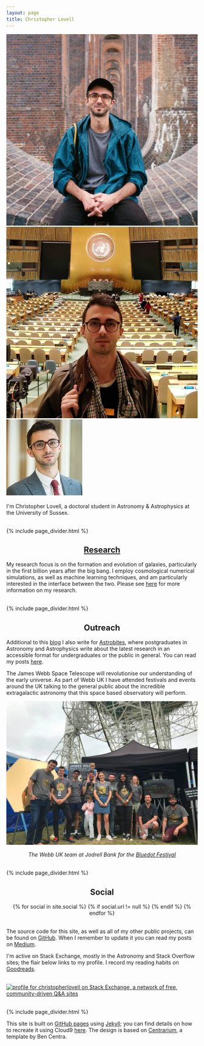 ```yaml
---
layout: page
title: Christopher Lovell
---
```


<div class="w3-content w3-section" style="margin:auto">
  <img class="mySlides carousel_small img-circle" src="/assets/me/viaduct.jpg">
  <img class="mySlides carousel_small img-circle" src="/assets/me/UN.jpg">
  <img class="mySlides carousel_small img-circle" src="/assets/me/profile.jpg">
</div>

<script>
var myIndex = 0;
carousel();

function carousel() {
    var i;
    var x = document.getElementsByClassName("mySlides");
    for (i = 0; i < x.length; i++) {
       x[i].style.display = "none";  
    }
    myIndex++;
    if (myIndex > x.length) {myIndex = 1}    
    x[myIndex-1].style.display = "block";  
    setTimeout(carousel, 3000); // Change image every 2 seconds
}
</script>  

<br>
I'm Christopher Lovell, a doctoral student in Astronomy & Astrophysics at the University of Sussex.

<br>{% include page_divider.html %}
<h2 style="text-align:center"><a href="/research/">Research</a></h2>

My research focus is on the formation and evolution of galaxies, particularly in the first billion years after the big bang. I employ cosmological numerical simulations, as well as machine learning techniques, and am particularly interested in the interface between the two. Please see <a href="/research/">here</a> for more information on my research.

<br>{% include page_divider.html %}
<h2 style="text-align:center">Outreach</h2>

Additional to this <a href="/blog/">blog</a> I also write for <a href="http://astrobites.org/" target="blank">Astrobites</a>, where postgraduates in Astronomy and Astrophysics write about the latest research in an accessible format for undergraduates or the public in general. You can read my posts <a href="http://astrobites.com/author/clovell/" target="blank">here</a>.

The James Webb Space Telescope will revolutionise our understanding of the early universe. As part of Webb UK I have attended festivals and events around the UK talking to the general public about the incredible extragalactic astronomy that this space based observatory will perform.
<br>

<img class="vsmall" src="/assets/webb_UK_team.jpg" title="WebbUK">
<p style="text-align:center; font-style:italic">The Webb UK team at Jodrell Bank for the <a href="https://www.discoverthebluedot.com/">Bluedot Festival</a></p>

<br>{% include page_divider.html %}
<h2 style="text-align:center" id="about-social">Social</h2>

<center>
{% for social in site.social %}
{% if social.url != null %}
<a href="{{ social.url }}" target="blank"><i class="fa fa-{{ social.icon }}"></i></a>
{% endif %}
{% endfor %}
</center>
<br>

The source code for this site, as well as all of my other public projects, can be found on <a href="https://github.com/christopherlovell" target="blank">GitHub</a>. When I remember to update it you can read my posts on <a href="https://medium.com/@chrislovell" target="blank">Medium</a>.

I'm active on Stack Exchange, mostly in the Astronomy and Stack Overflow sites; the flair below links to my profile. I record my reading habits on <a href="https://www.goodreads.com/christopherlovell" target="blank">Goodreads</a>.

<br><a href="http://stackexchange.com/users/1902550/christopherlovell"><img src="http://stackexchange.com/users/flair/1902550.png" width="208" height="58" alt="profile for christopherlovell on Stack Exchange, a network of free, community-driven Q&amp;A sites" title="profile for christopherlovell on Stack Exchange, a network of free, community-driven Q&amp;A sites" /></a>


<br>{% include page_divider.html %}

This site is built on <a href="https://pages.github.com/" target="source">GitHub pages</a> using <a href="http://jekyllrb.com/" target="source">Jekyll</a>; you can find details on how to recreate it using Cloud9 <a href="{% post_url 2015-01-31-meta-post %}" target="source">here</a>. The design is based on <a href="https://github.com/bencentra/centrarium" target="blank">Centrarium</a>, a template by Ben Centra.
